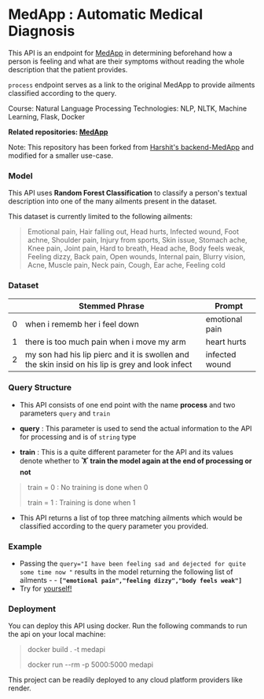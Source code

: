 # MedApp : Automatic Medical Diagnosis 
This API is an endpoint for [MedApp](https://ephemeral-dusk-0ef28c.netlify.app/) in determining beforehand how a person is feeling and what are their symptoms without reading the whole description that the patient provides.

`process` endpoint serves as a link to the original MedApp to provide ailments classified according to the query.

Course: Natural Language Processing 
Technologies: NLP, NLTK, Machine Learning, Flask, Docker

**Related repositories: [MedApp](https://github.com/kartik-3513/MedApp)**

Note: This repository has been forked from [Harshit's backend-MedApp](https://github.com/TheGupta2012/backend-MedApp) and modified for a smaller use-case.


### Model
This API uses **Random Forest Classification** to classify a person's textual description into one of the many ailments present in the dataset. 

This dataset is currently limited to the following ailments:
> Emotional pain, Hair falling out, Head hurts, Infected wound, Foot achne, Shoulder pain, Injury from sports, Skin issue, Stomach ache, Knee pain, Joint pain, Hard to breath, Head ache, Body feels weak, Feeling dizzy, Back pain, Open wounds, Internal pain, Blurry vision, Acne, Muscle pain, Neck pain, Cough, Ear ache, Feeling cold

### Dataset
|  | Stemmed Phrase | Prompt |
|-------| ----------- | ----------- |
| 0 | when i rememb her i feel down | emotional pain
|1 | there is too much pain when i move my arm |heart hurts
| 2 | my son had his lip pierc and it is swollen and the skin insid on his lip is grey and look infect | infected wound |

### Query Structure 
- This API consists of one end point with the name **process** and two parameters `query` and `train`

 - **query** : This parameter is used to send the actual information to the API for processing and is of `string` type
    
- **train** : This is a quite different parameter for the API and its values denote whether to 🏋️ **train the model again at the end of processing or not** 

> train = 0 : No training is done when 0 
>            
> train = 1 : Training is done when 1

- This API returns a list of top three matching ailments which would be classified according to the query parameter you provided.

### Example 
- Passing the `query="I have been feeling sad and dejected for quite some time now "` results in the model returning the following list of ailments - 
            - **`["emotional pain","feeling dizzy","body feels weak"]`**
- Try for [yourself!](https://medappapi.onrender.com/process?query=%22i%20have%20been%20feeling%20sad%20and%20dejected%20for%20quite%20some%20time%20now%22&train=0)

### Deployment
You can deploy this API using docker. Run the following commands to run the api on your local machine: 
>docker build . -t medapi
>
>docker run --rm -p 5000:5000 medapi

This project can be readily deployed to any cloud platform providers like render.